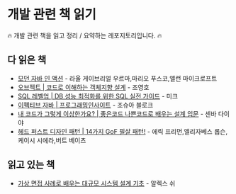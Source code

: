 # 개발 관련 책 읽기
🔥 개발 관련 책을 읽고 정리 / 요약하는 레포지토리입니다. 🔥

## 다 읽은 책
- [모던 자바 인 액션](https://search.shopping.naver.com/book/catalog/32466988102?cat_id=50010920&frm=PBOKPRO&query=%EB%AA%A8%EB%8D%98+%EC%9E%90%EB%B0%94+%EC%9D%B8+%EC%95%A1%EC%85%98&NaPm=ct%3Dll6b72pc%7Cci%3De1e88d6365163103622225eb15dc0234e7b5bd7d%7Ctr%3Dboknx%7Csn%3D95694%7Chk%3D98d670d87f6ba646ee0c97f1e0e7b61b7946134f) - 라울 게이브리얼 우르마,마리오 푸스코,앨런 마이크로프트
- [오브젝트 | 코드로 이해하는 객체지향 설계](https://search.shopping.naver.com/book/catalog/32453230352?cat_id=50010920&frm=PBOKMOD&query=%EC%98%A4%EB%B8%8C%EC%A0%9D%ED%8A%B8+%EB%8F%84%EC%84%9C&NaPm=ct%3Dll6be7nc%7Cci%3Dbf470e6fcb4f36c2bee3f7dfbcb987554bab24c9%7Ctr%3Dboknx%7Csn%3D95694%7Chk%3Dda62d20087211b9f6f69b9d735989e88c2e1c901) - 조영호
- [SQL 레벨업 | DB 성능 최적화를 위한 SQL 실전 가이드](https://search.shopping.naver.com/book/catalog/32460013621?query=sql%20%EB%A0%88%EB%B2%A8%EC%97%85&NaPm=ct%3Dlm97bby0%7Cci%3D04ebb2a52f1a4cae7bccc455d43339b5298c7eda%7Ctr%3Dboksl%7Csn%3D95694%7Chk%3De2f275aa729d6c6d18c8a83006eb2ce988478e7c) - 미크
- [이펙티브 자바 | 프로그래밍인사이트](https://search.shopping.naver.com/book/catalog/32436239326?cat_id=50010920&frm=PBOKPRO&query=%EC%9E%90%EB%B0%94+%EC%9D%B4%ED%8E%99%ED%8B%B0%EB%B8%8C&NaPm=ct%3Dll6bccio%7Cci%3D055748f9940093b6f45a1c5e8ffb1db37435f00e%7Ctr%3Dboknx%7Csn%3D95694%7Chk%3D2bb8c27f8bba14261cf85168d886d1c514f955ae) - 조슈아 블로크
- [내 코드가 그렇게 이상한가요? | 좋은코드 나쁜코드로 배우는 설계 입문](https://search.shopping.naver.com/book/catalog/40347874630?cat_id=50010920&frm=PBOKMOD&query=%EB%82%B4+%EC%BD%94%EB%93%9C%EA%B0%80+%EA%B7%B8%EB%A0%87%EA%B2%8C+%EC%9D%B4%EC%83%81%ED%95%9C%EA%B0%80%EC%9A%94%3F&NaPm=ct%3Dlo85n2kw%7Cci%3Dd5fd0f4e3f4b0f046f0500370f54d6a06f14cc2e%7Ctr%3Dboknx%7Csn%3D95694%7Chk%3D626772dd5d5fb6a1d451ca69754176100d7fa030) - 센바 다이야
- [헤드 퍼스트 디자인 패턴 | 14가지 GoF 필살 패턴!](https://search.shopping.naver.com/book/catalog/32473420628?cat_id=50010881&frm=PBOKMOD&query=%ED%97%A4%EB%93%9C%ED%8D%BC%EC%8A%A4%ED%8A%B8+%EB%94%94%EC%9E%90%EC%9D%B8%ED%8C%A8%ED%84%B4&NaPm=ct%3Dlo85koxk%7Cci%3D79faa5f619fee8c7bc499e2e4b73a5645c566c80%7Ctr%3Dboknx%7Csn%3D95694%7Chk%3D6a74a4b0461600b4c75ce34310e20f8459730847) - 에릭 프리먼,엘리자베스 롭슨,케이시 시에라,버트 베이츠

## 읽고 있는 책
- [가상 면접 사례로 배우는 대규모 시스템 설계 기초](https://search.shopping.naver.com/book/catalog/32485737619?query=%EA%B0%80%EC%83%81%20%EB%A9%B4%EC%A0%91%20%EC%82%AC%EB%A1%80%EB%A1%9C%20%EB%B0%B0%EC%9A%B0%EB%8A%94%20%EB%8C%80%EA%B7%9C%EB%AA%A8%20%EC%8B%9C%EC%8A%A4%ED%85%9C%20%EC%84%A4%EA%B3%84%20%EA%B8%B0%EC%B4%88&NaPm=ct%3Dls05eqh4%7Cci%3Dd267e6d96b3d7df1e9c3f3b6e03a449891b97972%7Ctr%3Dboksl%7Csn%3D95694%7Chk%3Dc447a09074d7aece25b46b24685883feb2863207) - 알렉스 쉬
